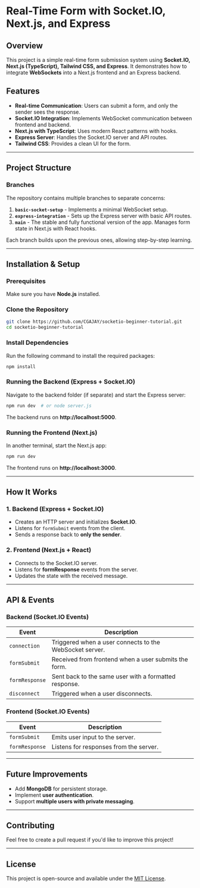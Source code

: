 # Real-Time Form with Socket.IO, Next.js, and Express

## Overview
This project is a simple real-time form submission system using **Socket.IO, Next.js (TypeScript), Tailwind CSS, and Express**. It demonstrates how to integrate **WebSockets** into a Next.js frontend and an Express backend.

## Features
- **Real-time Communication**: Users can submit a form, and only the sender sees the response.
- **Socket.IO Integration**: Implements WebSocket communication between frontend and backend.
- **Next.js with TypeScript**: Uses modern React patterns with hooks.
- **Express Server**: Handles the Socket.IO server and API routes.
- **Tailwind CSS**: Provides a clean UI for the form.

---
## Project Structure
### Branches
The repository contains multiple branches to separate concerns:

1. **`basic-socket-setup`** - Implements a minimal WebSocket setup.
2. **`express-integration`** - Sets up the Express server with basic API routes.
3. **`main`** - The stable and fully functional version of the app. Manages form state in Next.js with React hooks.

Each branch builds upon the previous ones, allowing step-by-step learning.

---
## Installation & Setup
### Prerequisites
Make sure you have **Node.js** installed.

### Clone the Repository
```sh
git clone https://github.com/CGAJAY/socketio-beginner-tutorial.git
cd socketio-beginner-tutorial
```

### Install Dependencies
Run the following command to install the required packages:
```sh
npm install
```

### Running the Backend (Express + Socket.IO)
Navigate to the backend folder (if separate) and start the Express server:
```sh
npm run dev  # or node server.js
```

The backend runs on **http://localhost:5000**.

### Running the Frontend (Next.js)
In another terminal, start the Next.js app:
```sh
npm run dev
```
The frontend runs on **http://localhost:3000**.

---
## How It Works
### 1. Backend (Express + Socket.IO)
- Creates an HTTP server and initializes **Socket.IO**.
- Listens for `formSubmit` events from the client.
- Sends a response back to **only the sender**.

### 2. Frontend (Next.js + React)
- Connects to the Socket.IO server.
- Listens for **formResponse** events from the server.
- Updates the state with the received message.

---
## API & Events
### **Backend (Socket.IO Events)**
| Event         | Description |
|--------------|-------------|
| `connection` | Triggered when a user connects to the WebSocket server. |
| `formSubmit` | Received from frontend when a user submits the form. |
| `formResponse` | Sent back to the same user with a formatted response. |
| `disconnect` | Triggered when a user disconnects. |

### **Frontend (Socket.IO Events)**
| Event         | Description |
|--------------|-------------|
| `formSubmit` | Emits user input to the server. |
| `formResponse` | Listens for responses from the server. |

---
## Future Improvements
- Add **MongoDB** for persistent storage.
- Implement **user authentication**.
- Support **multiple users with private messaging**.

---
## Contributing
Feel free to create a pull request if you'd like to improve this project!

---
## License
This project is open-source and available under the [MIT License](LICENSE).
